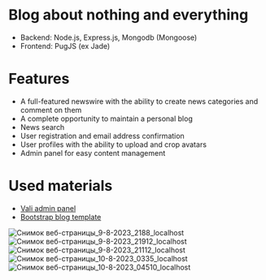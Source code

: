 # Blog about nothing and everything

- Backend: Node.js, Express.js, Mongodb (Mongoose)
- Frontend: PugJS (ex Jade)

# Features
- A full-featured newswire with the ability to create news categories and comment on them
- A complete opportunity to maintain a personal blog
- News search
- User registration and email address confirmation
- User profiles with the ability to upload and crop avatars
- Admin panel for easy content management


# Used materials
- [Vali admin panel](https://pratikborsadiya.in/vali-admin/)
- [Bootstrap blog template](https://getbootstrap.com/docs/4.6/examples/blog/)

![Снимок веб-страницы_9-8-2023_2188_localhost](https://github.com/djavuch/blogpost-express-js/assets/32241096/dc2f3a31-f078-4c16-948e-2c7ca34d72c9)
![Снимок веб-страницы_9-8-2023_21912_localhost](https://github.com/djavuch/blogpost-express-js/assets/32241096/1cb78464-7201-4fb7-937a-f95db76f2334)
![Снимок веб-страницы_9-8-2023_21112_localhost](https://github.com/djavuch/blogpost-express-js/assets/32241096/2219b80e-d49b-4c98-bae3-0dafd1da11eb)
![Снимок веб-страницы_10-8-2023_0335_localhost](https://github.com/djavuch/blogpost-express-js/assets/32241096/cf1a4662-1a8b-4e00-8000-b97f2a247ec1)
![Снимок веб-страницы_10-8-2023_04510_localhost](https://github.com/djavuch/blogpost-express-js/assets/32241096/29c2f13f-1329-4c69-b214-c09ee683aae5)
